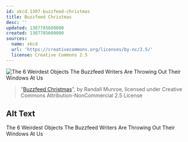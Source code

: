 ```yaml
---
id: xkcd.1307-buzzfeed-christmas
title: Buzzfeed Christmas
desc: ''
updated: 1387785600000
created: 1387785600000
sources:
  name: xkcd
  url: 'https://creativecommons.org/licenses/by-nc/2.5/'
  license: Creative Commons 2.5
---
```

![The 6 Weirdest Objects The Buzzfeed Writers Are Throwing Out Their Windows At Us](https://imgs.xkcd.com/comics/buzzfeed_christmas.png)
> "[Buzzfeed Christmas](https://xkcd.com/1307/)", by Randall Munroe, licensed under Creative Commons Attribution-NonCommercial 2.5 License

## Alt Text
The 6 Weirdest Objects The Buzzfeed Writers Are Throwing Out Their Windows At Us
